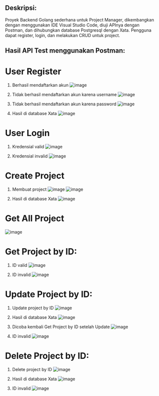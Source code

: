 ## Deskripsi:
Proyek Backend Golang sederhana untuk Project Manager, dikembangkan dengan menggunakan IDE Visual Studio Code, diuji APInya dengan Postman, dan dihubungkan database Postgresql dengan Xata. Pengguna dapat register, login, dan melakukan CRUD untuk project.

## Hasil API Test menggunakan Postman:
# User Register
1. Berhasil mendaftarkan akun
![image](https://github.com/user-attachments/assets/5d98aa7d-6d4f-4820-9804-edd40eaaef1b)

2. Tidak berhasil mendaftarkan akun karena username
![image](https://github.com/user-attachments/assets/4bed3e39-a5aa-43fb-bbfd-5f6dc819d9fb)

3. Tidak berhasil mendaftarkan akun karena password
![image](https://github.com/user-attachments/assets/ea2aac1b-b33a-4714-8608-82638b9a9c9f)

4. Hasil di database Xata
![image](https://github.com/user-attachments/assets/a741df37-7c67-4ed9-84df-fca1c41a58fc)

# User Login
1. Kredensial valid
![image](https://github.com/user-attachments/assets/d895579d-1752-4749-bd3a-cec94eec816e)

2. Kredensial invalid
![image](https://github.com/user-attachments/assets/7e41bc14-0e78-4327-9f5c-26277179a58c)

# Create Project
1. Membuat project
![image](https://github.com/user-attachments/assets/52a819fe-c113-464a-9a94-86829b904ba4)
![image](https://github.com/user-attachments/assets/c9ea8a7f-010a-408e-99de-ed51ca841d13)

2. Hasil di database Xata
![image](https://github.com/user-attachments/assets/7363a529-4b97-4902-8445-6b2864d093f6)

# Get All Project
![image](https://github.com/user-attachments/assets/839be16b-ec38-4b46-bdfd-f4d7e164bd7d)

# Get Project by ID:
1. ID valid
![image](https://github.com/user-attachments/assets/28ac5cb2-e2d8-467a-9042-54923a30191c)

2. ID invalid
![image](https://github.com/user-attachments/assets/1c0440a2-69d3-4e1e-8a0f-b8789caaa97b)

# Update Project by ID:
1. Update project by ID
![image](https://github.com/user-attachments/assets/8bca7051-c626-43ef-af1a-b0b73b4aea53)

2. Hasil di database Xata
![image](https://github.com/user-attachments/assets/b8530b48-2b89-48e2-bc74-06381a8c22ba)

3. Dicoba kembali Get Project by ID setelah Update
![image](https://github.com/user-attachments/assets/62aacc17-1bc4-4017-bfd2-8ea0bf1b8e12)

4. ID invalid
![image](https://github.com/user-attachments/assets/d57ecfd9-c277-4698-871f-8010f0c8ac84)


# Delete Project by ID:
1. Delete project by ID
![image](https://github.com/user-attachments/assets/3615337c-c621-4267-bb64-56d14d1ae263)

2. Hasil di database Xata
![image](https://github.com/user-attachments/assets/69780014-1c5e-4737-aaf8-53c9e5210a21)

3. ID invalid
![image](https://github.com/user-attachments/assets/b15d86c4-aa7e-47a5-aaee-6227db59dd5e)

